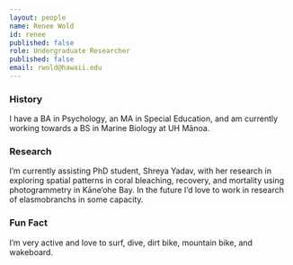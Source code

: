 ```yaml
---
layout: people
name: Renee Wold
id: renee
published: false
role: Undergraduate Researcher
published: false
email: rwold@hawaii.edu
---
```


### History

I have a BA in Psychology, an MA in Special Education, and am currently working towards a BS in Marine Biology at UH Mānoa.


### Research

I’m currently assisting PhD student, Shreya Yadav, with her research in exploring spatial patterns in coral bleaching, recovery, and mortality using photogrammetry in Kāne‘ohe Bay. In the future I’d love to work in research of elasmobranchs in some capacity.

### Fun Fact

I’m very active and love to surf, dive, dirt bike, mountain bike, and wakeboard.

